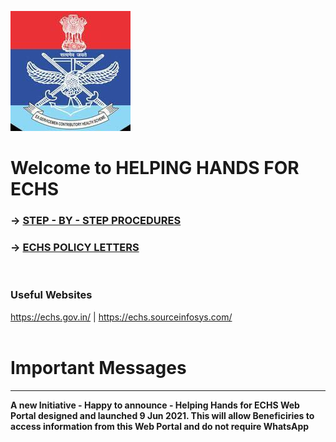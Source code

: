 ![alt text](https://github.com/echscoregroup/images/blob/main/Screenshot%202021-05-31%20092723.jpg?raw=true) 
# Welcome to HELPING HANDS FOR ECHS
  <h3>-> <a href="procedures.html">STEP - BY - STEP PROCEDURES </a></h3>
  <h3>-> <a href="policys.html">ECHS POLICY LETTERS</a></h3>
  <br>
  <h3>Useful Websites</h3><a href="https://echs.gov.in/">https://echs.gov.in/</a>
  |   <a href="https://echs.sourceinfosys.com/">https://echs.sourceinfosys.com/</a><br><br>
  
# Important Messages

<hr>

<B>A new Initiative - Happy to announce - Helping Hands for ECHS Web Portal designed and launched 9 Jun 2021. This will allow Beneficiries to access information from this Web Portal and do not require WhatsApp</B>




